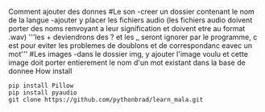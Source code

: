 Comment ajouter des donnes
#Le son
-creer un dossier contenant le nom de la langue
-ajouter y placer les fichiers audio (les fichiers audio doivent porter des noms renvoyant a leur signification et doivent etre au format .wav)
'''les + deviendrons des ? et les _ seront ignorer par le programme, c est pour eviter les problemes de doublons et de correspondanc eavec un mot'''
#Les images
-dans le dossier img, y ajouter l'image voulu et cette image doit porter entierement le nom d'un mot existant dans la base de donnee
How install
```
pip install Pillow
pip install pyaudio
git clone https://github.com/pythonbrad/learn_mala.git
```
